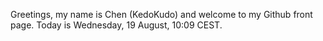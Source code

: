 Greetings, my name is Chen (KedoKudo) and welcome to my Github front page.  Today is Wednesday, 19 August, 10:09 CEST.